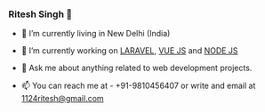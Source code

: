 ### Ritesh Singh 👋

 - 🌱 I’m currently living in New Delhi (India)

- 🔭 I’m currently working on [LARAVEL](https://laravel.com/), [VUE JS](https://vuejs.org/) and [NODE JS](https://nodejs.org/en/)

- 💬 Ask me about anything related to web development projects.

- 📫 You can reach me at - +91-9810456407 or write and email at [1124ritesh@gmail.com](mailto:1124ritesh@gmail.com)

